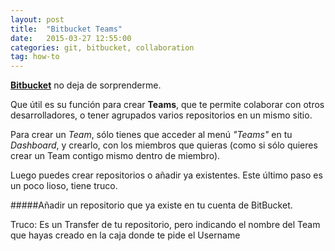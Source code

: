 ```yaml
---
layout: post
title:  "Bitbucket Teams"
date:   2015-03-27 12:55:00
categories: git, bitbucket, collaboration
tag: how-to
---
```


[**Bitbucket**](http://www.bitbucket.org) no deja de sorprenderme.

Que &uacute;til es su funci&oacute;n para crear **Teams**, que te permite colaborar con otros desarrolladores, o tener agrupados varios repositorios en un mismo sitio.

Para crear un *Team*, s&oacute;lo tienes que acceder al men&uacute; *"Teams"* en tu *Dashboard*, y crearlo, con los miembros que quieras (como si s&oacute;lo quieres crear un Team contigo mismo dentro de miembro).

Luego puedes crear repositorios o añadir ya existentes. Este &uacute;ltimo paso es un poco lioso, tiene truco.

#####Añadir un repositorio que ya existe en tu cuenta de BitBucket.

Truco: Es un Transfer de tu repositorio, pero indicando el nombre del Team que hayas creado en la caja donde te pide el Username
